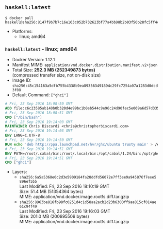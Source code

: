 ## `haskell:latest`

```console
$ docker pull haskell@sha256:8147f9b7b7c16e163c052b732623bf77a4bb98b2b03f50b28fc5ff4c1182372e
```

-	Platforms:
	-	linux; amd64

### `haskell:latest` - linux; amd64

-	Docker Version: 1.12.1
-	Manifest MIME: `application/vnd.docker.distribution.manifest.v2+json`
-	Total Size: **252.3 MB (252349873 bytes)**  
	(compressed transfer size, not on-disk size)
-	Image ID: `sha256:45c154163a5dfb755b4338b9ea893563491894c29fc7254a07a1283d0dcd3f08`
-	Default Command: `["ghci"]`

```dockerfile
# Fri, 23 Sep 2016 18:08:50 GMT
ADD file:c6c23585ab140b0b320d4e99bc1b0eb544c9e96c24d90fec5e069a6d57d335ca in / 
# Fri, 23 Sep 2016 18:08:51 GMT
CMD ["/bin/bash"]
# Fri, 23 Sep 2016 19:14:03 GMT
MAINTAINER Chris Biscardi <chris@christopherbiscardi.com>
# Fri, 23 Sep 2016 19:14:03 GMT
ENV LANG=C.UTF-8
# Fri, 23 Sep 2016 19:14:50 GMT
RUN echo 'deb http://ppa.launchpad.net/hvr/ghc/ubuntu trusty main' > /etc/apt/sources.list.d/ghc.list &&     echo 'deb http://download.fpcomplete.com/debian/jessie stable main'| tee /etc/apt/sources.list.d/fpco.list &&     apt-key adv --keyserver keyserver.ubuntu.com --recv-keys F6F88286 &&     apt-key adv --keyserver keyserver.ubuntu.com --recv-keys C5705533DA4F78D8664B5DC0575159689BEFB442 &&     apt-get update &&     apt-get install -y --no-install-recommends cabal-install-1.24 ghc-8.0.1 happy-1.19.5 alex-3.1.7             stack zlib1g-dev libtinfo-dev libsqlite3-0 libsqlite3-dev ca-certificates g++ git &&     rm -rf /var/lib/apt/lists/*
# Fri, 23 Sep 2016 19:14:51 GMT
ENV PATH=/root/.cabal/bin:/root/.local/bin:/opt/cabal/1.24/bin:/opt/ghc/8.0.1/bin:/opt/happy/1.19.5/bin:/opt/alex/3.1.7/bin:/usr/local/sbin:/usr/local/bin:/usr/sbin:/usr/bin:/sbin:/bin
# Fri, 23 Sep 2016 19:14:51 GMT
CMD ["ghci"]
```

-	Layers:
	-	`sha256:6a5a5368e0c2d3e5909184fa28ddfd56072e7ff3ee9a945876f7eee5896ef5bb`  
		Last Modified: Fri, 23 Sep 2016 18:10:19 GMT  
		Size: 51.4 MB (51354364 bytes)  
		MIME: application/vnd.docker.image.rootfs.diff.tar.gzip
	-	`sha256:8963be816fb98fc0251d4c1d58aa2acb2d23b6300ff9aa015cf014ae61c94f49`  
		Last Modified: Fri, 23 Sep 2016 19:16:03 GMT  
		Size: 201.0 MB (200995509 bytes)  
		MIME: application/vnd.docker.image.rootfs.diff.tar.gzip
